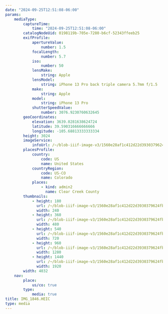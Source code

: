 ```yaml
---
date: "2024-09-25T12:51:08-06:00"
params:
    mediaType:
        captureTime:
            time: "2024-09-25T12:51:08-06:00"
        catalogNodeUid: 0198119b-705e-7280-b6cf-52343ffeeb25
        exifProfile:
            apertureValue:
                number: 1.5
            focalLength:
                number: 5.7
            iso:
                number: 50
            lensMake:
                string: Apple
            lensModel:
                string: iPhone 13 Pro back triple camera 5.7mm f/1.5
            make:
                string: Apple
            model:
                string: iPhone 13 Pro
            shutterSpeedValue:
                number: 3076.9230760632645
        geoCoordinates:
            elevation: 3639.0281638624724
            latitude: 39.590316666666666
            longitude: -105.68813333333334
        height: 3024
        imageService:
            infoUrl: /~/blob-iiif-image-v3/1560e28af1c412d22d3930379624fb40a75f91324307c3efe900c91314c53a4b/info.json
        placesProfile:
            country:
                code: US
                name: United States
            countryRegion:
                code: US-CO
                name: Colorado
            places:
                - kind: admin2
                  name: Clear Creek County
        thumbnails:
            - height: 180
              url: /~/blob-iiif-image-v3/1560e28af1c412d22d3930379624fb40a75f91324307c3efe900c91314c53a4b/full/240%2C180/0/default.jpg
              width: 240
            - height: 360
              url: /~/blob-iiif-image-v3/1560e28af1c412d22d3930379624fb40a75f91324307c3efe900c91314c53a4b/full/480%2C360/0/default.jpg
              width: 480
            - height: 540
              url: /~/blob-iiif-image-v3/1560e28af1c412d22d3930379624fb40a75f91324307c3efe900c91314c53a4b/full/720%2C540/0/default.jpg
              width: 720
            - height: 960
              url: /~/blob-iiif-image-v3/1560e28af1c412d22d3930379624fb40a75f91324307c3efe900c91314c53a4b/full/1280%2C960/0/default.jpg
              width: 1280
            - height: 1440
              url: /~/blob-iiif-image-v3/1560e28af1c412d22d3930379624fb40a75f91324307c3efe900c91314c53a4b/full/1920%2C1440/0/default.jpg
              width: 1920
        width: 4032
    nav:
        place:
            us/co: true
        type:
            media: true
title: IMG_1846.HEIC
type: media
---
```

